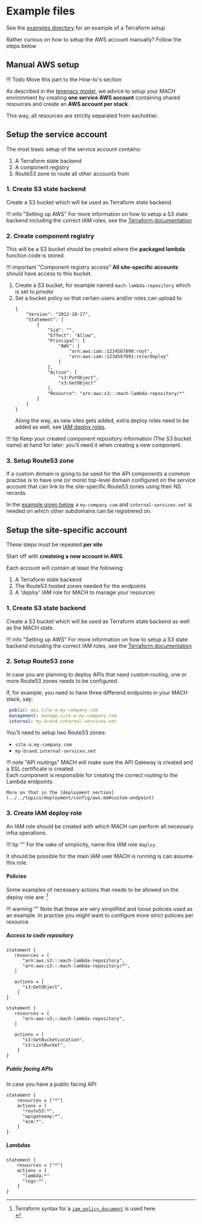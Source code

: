 # Example files

See the [examples directory](https://github.com/labd/mach-composer/tree/master/examples/aws/infra/) for an example of a Terraform setup

Rather curious on how to setup the AWS account manually? Follow the steps below

## Manual AWS setup


!!! Todo
    Move this part to the How-to's section


As described in the [tenenacy model](../../topics/architecture/tenancy.md#aws-tenancy), we advice to setup your MACH environment by creating **one service AWS account** containing shared resources and create an **AWS account per stack**.

This way, all resources are strictly separated from eachother.


## Setup the service account

The most basic setup of the service account contains:

1. A Terraform state backend
2. A component registry
3. Route53 zone to route all other accounts from

### 1. Create S3 state backend
Create a S3 bucket which will be used as Terraform state backend.

!!! info "Setting up AWS"
    For more information on how to setup a S3 state backend including the correct IAM roles, see the [Terraform documentation](https://www.terraform.io/docs/backends/types/s3.html#s3-bucket-permissions)


### 2. Create component registry

This will be a S3 bucket should be created where the **packaged lambda** function code is stored.


!!! important "Component registry access"
      **All site-specific accounts** should have access to this bucket.

1. Create a S3 bucket, for example named `mach-lambda-repository` which is set to *private*
2. Set a bucket policy so that certain users and/or roles can upload to
   ```
   {
       "Version": "2012-10-17",
       "Statement": [
           {
               "Sid": "",
               "Effect": "Allow",
               "Principal": {
                   "AWS": [
                       "arn:aws:iam::1234567890:root",
                       "arn:aws:iam::1234567891:role/deploy"
                   ]
               },
               "Action": [
                   "s3:PutObject",
                   "s3:GetObject"
               ],
               "Resource": "arn:aws:s3:::mach-lambda-repository/*"
           }
       ]
   }
   ```
   Along the way, as new sites gets added, extra deploy roles need to be added as well, see [IAM deploy roles](#iam-deploy-role).


!!! tip
    Keep your created component repository information (The S3 bucket name) at hand for later: you'll need it when creating a new component.

### 3. Setup Route53 zone

If a custom domain is going to be used for the API components a common practise is to have one (or more) top-level domain configured on the service account that can link to the site-specific Route53 zones using their NS records.

In the [example given below](#2-setup-route53-zone) a `my-company.com` and `internal-services.net` is needed on which other subdomains can be registrered on.
## Setup the site-specific account

These steps must be repeated **per site**

Start off with **createing a new account in AWS**.

Each account will contain at least the following:

1. A Terraform state backend
2. The Route53 hosted zones needed for the endpoints
3. A '*deploy*' IAM role for MACH to manage your resources

### 1. Create S3 state backend
Create a S3 bucket which will be used as Terraform state backend as well as the MACH state.

!!! info "Setting up AWS"
    For more information on how to setup a S3 state backend including the correct IAM roles, see the [Terraform documentation](https://www.terraform.io/docs/backends/types/s3.html#s3-bucket-permissions)

### 2. Setup Route53 zone

In case you are planning to deploy APIs that need custom routing, one or more Route53 zones needs to be configured.

If, for example, you need to have three differend endpoints in your MACH stack, say;

```yaml
 public: api.site-a.my-company.com
 management: manage.site-a.my-company.com
 internal: my-brand.internal-services.net
```

You'll need to setup two Route53 zones:

- `site-a.my-company.com`
- `my-brand.internal-services.net`

!!! note "API routings"
    MACH will make sure the API Gateway is created and a SSL certificate is created.<br>
    Each component is responsible for creating the correct routing to the Lambda endpoints.

    More on that in the [deployment section](../../topics/deployment/config/aws.md#custom-endpoint)

### 3. Create IAM deploy role

An IAM role should be created with which MACH can perform all necessary infra operations.

!!! tip ""
    For the sake of simplicity, name this IAM role `deploy`.

It should be possible for the main IAM user MACH is running is can assume this role.

#### Policies
Some examples of necessary actions that needs to be allowed on the deploy role are: [^1]

!!! warning ""
    Note that these are very simplified and loose policies used as an example. 
    In practise you might want to configure more strict policies per resource.

##### Access to code repository
```
statement {
   resources = [
      "arn:aws:s3:::mach-lambda-repository",
      "arn:aws:s3:::mach-lambda-repository/*",
   ]

   actions = [
      "s3:GetObject",
    ]
}

statement {
   resources = [
      "arn:aws:s3:::mach-lambda-repository",
   ]

   actions = [
      "s3:GetBucketLocation",
      "s3:ListBucket",
    ]
}
```

##### Public facing APIs

In case you have a public facing API:

```
statement {
    resources = ["*"]
    actions = [
      "route53:*",
      "apigateway:*",
      "acm:*",
    ]
}
```

##### Lambdas

```
statement {
    resources = ["*"]
    actions = [
      "lambda:*"
      "logs:*",
    ]
}
```

[^1]: Terraform syntax for a [`iam_policy_document`](https://registry.terraform.io/providers/hashicorp/aws/latest/docs/data-sources/iam_policy_document) is used here.<br>
